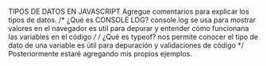 TIPOS DE DATOS EN JAVASCRIPT
Agregue comentarios para explicar los tipos de datos.
/*
¿Qué es CONSOLE LOG?
    console.log se usa para mostrar valores en el navegador 
    es util para depurar y entender cómo funcionana las variables en el código
*/
/*
¿Qué es typeof?
    nos permite conocer el tipo de dato de una variable
    es útil para depuración y validaciones de código
*/
Posteriormente estaré agregando mis propios ejemplos.
